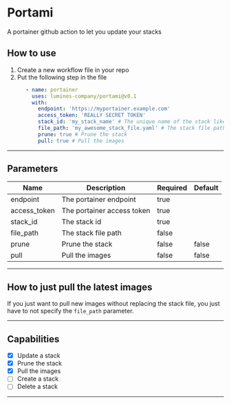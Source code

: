 # Portami
A portainer github action to let you update your stacks

## How to use
1. Create a new workflow file in your repo
2. Put the following step in the file
```yaml
      - name: portainer
        uses: luminos-company/portami@v0.1
        with:
          endpoint: 'https://myportainer.example.com'
          access_token: 'REALLY SECRET TOKEN'
          stack_id: 'my_stack_name' # The unique name of the stack like: "cdn_minio"
          file_path: 'my_awesome_stack_file.yaml' # The stack file path to use
          prune: true # Prune the stack
          pull: true # Pull the images
```

---
## Parameters
| Name | Description | Required | Default |
| ---- | ----------- | -------- | ------- |
| endpoint | The portainer endpoint | true | |
| access_token | The portainer access token | true | |
| stack_id | The stack id | true | |
| file_path | The stack file path | false | |
| prune | Prune the stack | false | false |
| pull | Pull the images | false | false |

---
## How to just pull the latest images
If you just want to pull new images without replacing the stack file, you just have to not specify the `file_path` parameter.

---
## Capabilities
- [x] Update a stack
- [x] Prune the stack
- [x] Pull the images
- [ ] Create a stack
- [ ] Delete a stack

---